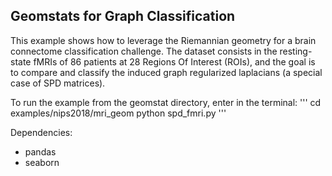## Geomstats for Graph Classification ##

This example shows how to leverage the Riemannian geometry for a brain connectome  classification challenge. The dataset consists in the resting-state fMRIs of 86 patients  at 28 Regions Of Interest (ROIs), and the goal is to compare  and classify the induced graph regularized laplacians (a special case of SPD matrices).

To run the example from the geomstat directory, enter in the terminal:
'''
cd examples/nips2018/mri_geom
python spd_fmri.py
'''

Dependencies:
+ pandas 
+ seaborn
